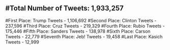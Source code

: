 #Total Number of Tweets: 1,933,257 
---
#First Place: Trump Tweets - 1,106,692
#Second Place: Clinton Tweets - 237,596
#Third Place: Cruz Tweets - 219,329
#Fourth Place: Rubio Tweets - 175,446
#Fifth Place: Sanders Tweets - 138,978
#Sixth Place: Carson Tweets - 22,779
#Seventh Place: Jeb! Tweets - 19,458
#Last Place: Kasich Tweets - 12,999
